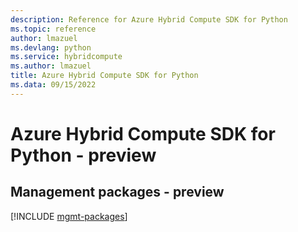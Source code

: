 ```yaml
---
description: Reference for Azure Hybrid Compute SDK for Python
ms.topic: reference
author: lmazuel
ms.devlang: python
ms.service: hybridcompute
ms.author: lmazuel
title: Azure Hybrid Compute SDK for Python
ms.data: 09/15/2022
---
```

# Azure Hybrid Compute SDK for Python - preview

## Management packages - preview
[!INCLUDE [mgmt-packages](hybrid-compute-mgmt-index.md)]
